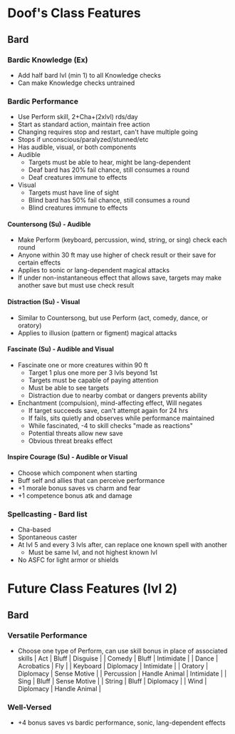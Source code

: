 # Doof's Class Features
## Bard
### Bardic Knowledge (Ex)
- Add half bard lvl (min 1) to all Knowledge checks
- Can make Knowledge checks untrained

### Bardic Performance
- Use Perform skill, 2+Cha+(2xlvl) rds/day
- Start as standard action, maintain free action
- Changing requires stop and restart, can't have multiple going
- Stops if unconscious/paralyzed/stunned/etc
- Has audible, visual, or both components
- Audible
    - Targets must be able to hear, might be lang-dependent
    - Deaf bard has 20% fail chance, still consumes a round
    - Deaf creatures immune to effects
- Visual
    - Targets must have line of sight
    - Blind bard has 50% fail chance, still consumes a round
    - Blind creatures immune to effects

#### Countersong (Su) - Audible
- Make Perform (keyboard, percussion, wind, string, or sing) check each round
- Anyone within 30 ft may use higher of check result or their save for certain effects
- Applies to sonic or lang-dependent magical attacks
- If under non-instantaneous effect that allows save, targets may make another save but must use check result

#### Distraction (Su) - Visual
- Similar to Countersong, but use Perform (act, comedy, dance, or oratory)
- Applies to illusion (pattern or figment) magical attacks

#### Fascinate (Su) - Audible and Visual
- Fascinate one or more creatures within 90 ft
    - Target 1 plus one more per 3 lvls beyond 1st
    - Targets must be capable of paying attention
    - Must be able to see targets
    - Distraction due to nearby combat or dangers prevents ability
- Enchantment (compulsion), mind-affecting effect, Will negates
    - If target succeeds save, can't attempt again for 24 hrs
    - If fails, sits quietly and observes while performance maintained
    - While fascinated, -4 to skill checks "made as reactions"
    - Potential threats allow new save
    - Obvious threat breaks effect

#### Inspire Courage (Su) - Audible or Visual
- Choose which component when starting
- Buff self and allies that can perceive performance
- +1 morale bonus saves vs charm and fear
- +1 competence bonus atk and damage

### Spellcasting - Bard list
- Cha-based
- Spontaneous caster
- At lvl 5 and every 3 lvls after, can replace one known spell with another
    - Must be same lvl, and not highest known lvl
- No ASFC for light armor or shields

# Future Class Features (lvl 2)
## Bard
### Versatile Performance
- Choose one type of Perform, can use skill bonus in place of associated skills
| Act        | Bluff         | Disguise      |
| Comedy     | Bluff         | Intimidate    |
| Dance      | Acrobatics    | Fly           |
| Keyboard   | Diplomacy     | Intimidate    |
| Oratory    | Diplomacy     | Sense Motive  |
| Percussion | Handle Animal | Intimidate    |
| Sing       | Bluff         | Sense Motive  |
| String     | Bluff         | Diplomacy     |
| Wind       | Diplomacy     | Handle Animal |

### Well-Versed
- +4 bonus saves vs bardic performance, sonic, lang-dependent effects
